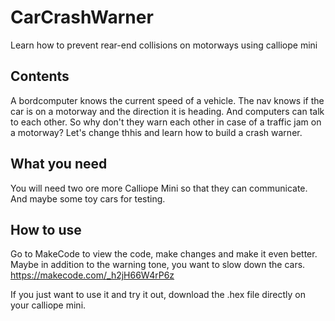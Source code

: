 # CarCrashWarner
Learn how to prevent rear-end collisions on motorways using calliope mini

## Contents
A bordcomputer knows the current speed of a vehicle. The nav knows if the car is on a motorway and the direction it is heading. And computers can talk to each other. So why don't they warn each other in case of a traffic jam on a motorway? Let's change thhis and learn how to build a crash warner.

## What you need
You will need two ore more Calliope Mini so that they can communicate. And maybe some toy cars for testing.

## How to use
Go to MakeCode to view the code, make changes and make it even better. Maybe in addition to the warning tone, you want to slow down the cars.
https://makecode.com/_h2jH66W4rP6z

If you just want to use it and try it out, download the .hex file directly on your calliope mini.
